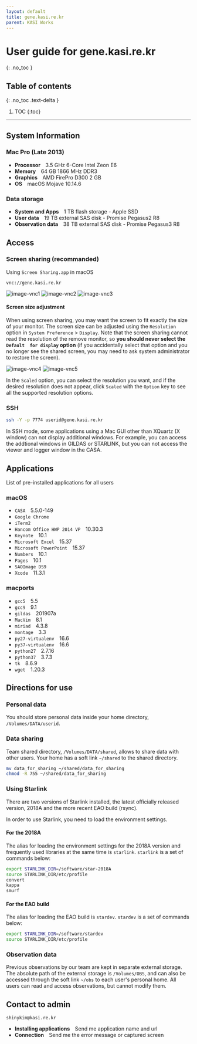 ```yaml
---
layout: default
title: gene.kasi.re.kr
parent: KASI Works
---
```


# User guide for gene.kasi.re.kr
{: .no_toc }

## Table of contents
{: .no_toc .text-delta }

1. TOC
{:toc}

---

## System Information

### Mac Pro (Late 2013)
- **Processor**&emsp;3.5 GHz 6-Core Intel Zeon E6
- **Memory**&emsp;64 GB 1866 MHz DDR3
- **Graphics**&emsp;AMD FirePro D300 2 GB
- **OS**&emsp;macOS Mojave 10.14.6

### Data storage
- **System and Apps**&emsp;1 TB flash storage - Apple SSD
- **User data**&emsp;19 TB external SAS disk - Promise Pegasus2 R8
- **Observation data**&emsp;38 TB external SAS disk - Promise Pegasus3 R8

## Access

### Screen sharing (recommanded)

Using `Screen Sharing.app` in macOS

```
vnc://gene.kasi.re.kr
```

![image-vnc1](./images/vnc_01-2.png)
![image-vnc2](./images/vnc_02-2.png)
![image-vnc3](./images/vnc_03-2.png)

#### Screen size adjustment

When using screen sharing, you may want the screen to fit exactly the size of 
your monitor. The screen size can be adjusted using the `Resolution` option in
`System Preference` > `Display`. Note that the screen sharing cannot read the
resolution of the remove monitor, so **you should never select the `Default 
for display` option** (if you accidentally select that option and you no longer 
see the shared screen, you may need to ask system administrator to restore the
screen).

![image-vnc4](./images/vnc_05.png)
![image-vnc5](./images/vnc_06.png)

In the `Scaled` option, you can select the resolution you want, and if the
desired resolution does not appear, click `Scaled` with the `Option` key to see
all the supported resolution options.

### SSH

```bash
ssh -Y -p 7774 userid@gene.kasi.re.kr
```

In SSH mode, some applications using a Mac GUI other than XQuartz (X window)
can not display additional windows.
For example, you can access the addtional windows in GILDAS or STARLINK, 
but you can not access the viewer and logger window in the CASA.

## Applications

List of pre-installed applications for all users

### macOS

- `CASA`&emsp;5.5.0-149
- `Google Chrome`&emsp;
- `iTerm2`&emsp;
- `Hancom Office HWP 2014 VP`&emsp;10.30.3
- `Keynote`&emsp;10.1
- `Microsoft Excel`&emsp;15.37
- `Microsoft PowerPoint`&emsp;15.37
- `Numbers`&emsp;10.1
- `Pages`&emsp;10.1
- `SAOImage DS9`&emsp;
- `Xcode`&emsp;11.3.1

### macports
- `gcc5`&emsp;5.5
- `gcc9`&emsp;9.1
- `gildas`&emsp;201907a
- `MacVim`&emsp;8.1
- `miriad`&emsp;4.3.8
- `montage`&emsp;3.3
- `py27-virtualenv`&emsp;16.6
- `py37-virtualenv`&emsp;16.6
- `python27`&emsp;2.7.16
- `python37`&emsp;3.7.3
- `tk`&emsp;8.6.9
- `wget`&emsp;1.20.3

## Directions for use

### Personal data

You should store personal data inside your home directory, `/Volumes/DATA/userid`.

### Data sharing

Team shared directory, `/Volumes/DATA/shared`, allows to share data with other 
users. Your home has a soft link `~/shared` to the shared directory.

```bash
mv data_for_sharing ~/shared/data_for_sharing
chmod -R 755 ~/shared/data_for_sharing
```

### Using Starlink

There are two versions of Starlink installed, the latest officially released
version, 2018A and the more recent EAO build (rsync).

In order to use Starlink, you need to load the environment settings.

#### For the 2018A

The alias for loading the environment settings for the 2018A version and 
frequently used libraries at the same time is `starlink`. `starlink` is a set of 
commands below:

```bash
export STARLINK_DIR=/software/star-2018A
source STARLINK_DIR/etc/profile
convert
kappa
smurf
```

#### For the EAO build

The alias for loading the EAO build is `stardev`. 
`stardev` is a set of commands below:

```bash
export STARLINK_DIR=/software/stardev
source STARLINK_DIR/etc/profile
```

### Observation data

Previous observations by our team are kept in separate external storage. The 
absolute path of the external storage is `/Volumes/OBS`, and can also be 
accessed through the soft link `~/obs` to each user's personal home. All users 
can read and access observations, but cannot modify them.

## Contact to admin

`shinykim@kasi.re.kr`

- **Installing applications**&emsp;Send me application name and url
- **Connection**&emsp;Send me the error message or captured screen

